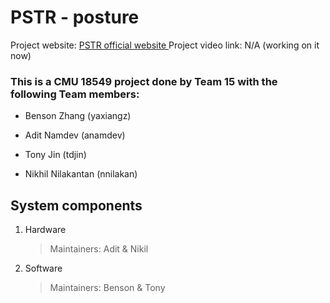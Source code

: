 # PSTR - posture
Project website:
<a href="https://www.ece.cmu.edu/~ece549/spring17/team15/website/"> PSTR official website </a>
Project video link:
N/A (working on it now)

### This is a CMU 18549 project done by Team 15 with the following Team members:
 -  Benson Zhang (yaxiangz)

 - Adit Namdev (anamdev)

 - Tony Jin (tdjin)

 - Nikhil Nilakantan (nnilakan)


## System components

1. Hardware
    > Maintainers: Adit & Nikil

2. Software
    > Maintainers: Benson & Tony
